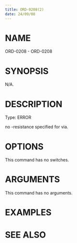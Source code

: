 ```yaml
---
title: ORD-0208(2)
date: 24/09/08
---
```


# NAME

ORD-0208 - ORD-0208

# SYNOPSIS

N/A.

# DESCRIPTION

Type: ERROR

no -resistance specified for via.

# OPTIONS

This command has no switches.

# ARGUMENTS

This command has no arguments.

# EXAMPLES

# SEE ALSO
